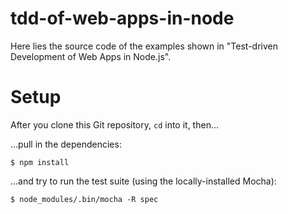 tdd-of-web-apps-in-node
=======================

Here lies the source code of the examples shown in "Test-driven
Development of Web Apps in Node.js".

Setup
=====

After you clone this Git repository, `cd` into it, then...

...pull in the dependencies:

    $ npm install

...and try to run the test suite (using the locally-installed Mocha):

    $ node_modules/.bin/mocha -R spec

